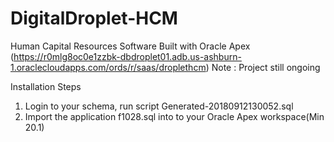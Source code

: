 # DigitalDroplet-HCM
Human Capital Resources Software Built with Oracle Apex 
(https://r0mlg8oc0e1zzbk-dbdroplet01.adb.us-ashburn-1.oraclecloudapps.com/ords/r/saas/droplethcm)
Note : Project still ongoing

Installation Steps

1. Login to your schema, run script Generated-20180912130052.sql
2. Import the application f1028.sql into to your Oracle Apex workspace(Min 20.1)
